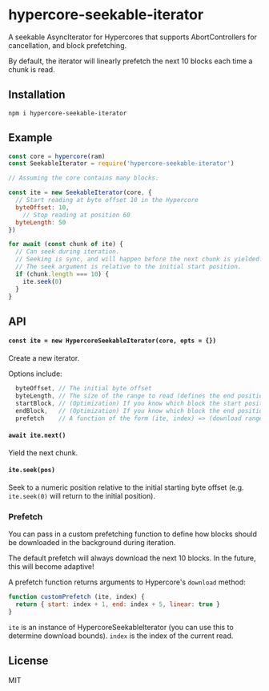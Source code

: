 # hypercore-seekable-iterator

A seekable AsyncIterator for Hypercores that supports AbortControllers for cancellation, and block prefetching.

By default, the iterator will linearly prefetch the next 10 blocks each time a chunk is read.

## Installation
```
npm i hypercore-seekable-iterator
```

## Example
```js
const core = hypercore(ram)
const SeekableIterator = require('hypercore-seekable-iterator')

// Assuming the core contains many blocks.

const ite = new SeekableIterator(core, {
  // Start reading at byte offset 10 in the Hypercore
  byteOffset: 10,
    // Stop reading at position 60
  byteLength: 50
})

for await (const chunk of ite) {
  // Can seek during iteration.
  // Seeking is sync, and will happen before the next chunk is yielded.
  // The seek argument is relative to the initial start position.
  if (chunk.length === 10) {
    ite.seek(0)
  }
}
```

## API

#### `const ite = new HypercoreSeekableIterator(core, opts = {})`
Create a new iterator.

Options include:
```js
  byteOffset, // The initial byte offset
  byteLength, // The size of the range to read (defines the end position)
  startBlock, // (Optimization) If you know which block the start position is in, this speeds up the first read
  endBlock,   // (Optimization) If you know which block the end position is in, this speeds up the first read,
  prefetch    // A function of the form (ite, index) => (download range)
```

#### `await ite.next()`
Yield the next chunk.

#### `ite.seek(pos)`
Seek to a numeric position relative to the initial starting byte offset (e.g. `ite.seek(0)` will return to the initial position).

### Prefetch
You can pass in a custom prefetching function to define how blocks should be downloaded in the background during iteration.

The default prefetch will always download the next 10 blocks. In the future, this will become adaptive!

A prefetch function returns arguments to Hypercore's `download` method:
```js
function customPrefetch (ite, index) {
  return { start: index + 1, end: index + 5, linear: true }
}
```
`ite` is an instance of HypercoreSeekableIterator (you can use this to determine download bounds).
`index` is the index of the current read.

## License
MIT
